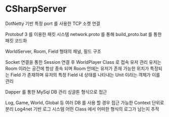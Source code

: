 # CSharpServer
DotNetty 기반 특정 port 를 사용한 TCP 소켓 연결

Protobuf 3 를 이용한 패킷 시스템 network.proto 를 통해 build_proto.bat 를 통한 패킷 코드화

WorldServer, Room, Field 형태의 채널, 필드 구조

Socket 연결을 통한 Session 연결 후 WorldPlayer Class 로 접속 유저 관리 유저는 Room 이라는 공간에 항상 종속 되며 Room 안에는 유저가 존재 가능한 위치가 특정되는 Field 가 존재하며 유저의 특정 Field 내 상태를 나타내는 Unit 이라는 객체가 이를 관리

Dapper 를 통한 MySql DB 관리 싱글톤 형식으로 접근

Log, Game, World, Global 등 여러 DB 를 사용 할 경우 접근 가능한 Context 단위로 분리 Log4net 기반 로그 시스템 어떤 Class 에서 어떠한 형식의 로그가 남는지 추적